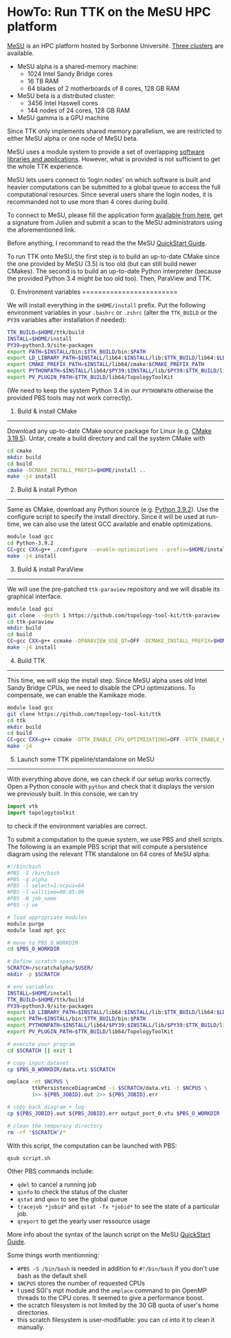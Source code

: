 HowTo: Run TTK on the MeSU HPC platform
=======================================

[MeSU](https://hpcave.upmc.fr/) is an HPC platform hosted by Sorbonne
Université. [Three
clusters](https://hpcave.upmc.fr/index.php/resources/mesu-supercomputer/)
are available.

* MeSU alpha is a shared-memory machine:
  - 1024 Intel Sandy Bridge cores
  - 16 TB RAM
  - 64 blades of 2 motherboards of 8 cores, 128 GB RAM
* MeSU beta is a distributed cluster:
  - 3456 Intel Haswell cores
  - 144 nodes of 24 cores, 128 GB RAM
* MeSU gamma is a GPU machine

Since TTK only implements shared memory parallelism, we are restricted
to either MeSU alpha or one node of MeSU beta.

MeSU uses a module system to provide a set of overlapping [software
libraries and
applications](https://hpcave.upmc.fr/index.php/usage/softwares/). However,
what is provided is not sufficient to get the whole TTK experience.

MeSU lets users connect to 'login nodes' on which software is built
and heavier computations can be submitted to a global queue to access
the full computational resources. Since several users share the login
nodes, it is recommanded not to use more than 4 cores during build.

To connect to MeSU, please fill the application form [available from
here](https://hpcave.upmc.fr/index.php/usage/open-an-account/), get a
signature from Julien and submit a scan to the MeSU administrators
using the aforementioned link.

Before anything, I recommand to read the the MeSU [QuickStart
Guide](https://hpcave.upmc.fr/index.php/usage/get-started/).

To run TTK onto MeSU, the first step is to build an up-to-date CMake
since the one provided by MeSU (3.5) is too old (but can still build
newer CMakes). The second is to build an up-to-date Python interpreter
(because the provided Python 3.4 might be too old too). Then, ParaView
and TTK.

0. Environment variables
========================

We will install everything in the `$HOME/install` prefix. Put the
following environment variables in your `.bashrc` or `.zshrc` (alter
the `TTK_BUILD` or the `PY39` variables after installation if needed):

```sh
TTK_BUILD=$HOME/ttk/build
INSTALL=$HOME/install
PY39=python3.9/site-packages
export PATH=$INSTALL/bin:$TTK_BUILD/bin:$PATH
export LD_LIBRARY_PATH=$INSTALL/lib64:$INSTALL/lib:$TTK_BUILD/lib64:$LD_LIBRARY_PATH
export CMAKE_PREFIX_PATH=$INSTALL/lib64/cmake:$CMAKE_PREFIX_PATH
export PYTHONPATH=$INSTALL/lib64/$PY39:$INSTALL/lib/$PY39:$TTK_BUILD/lib64/$PY39:/usr/lib/python3.4/site-packages
export PV_PLUGIN_PATH=$TTK_BUILD/lib64/TopologyToolKit
```

(We need to keep the system Python 3.4 in our `PYTHONPATH` otherwise
the provided PBS tools may not work correctly).

1. Build & install CMake
------------------------

Download any up-to-date CMake source package for Linux (e.g. [CMake
3.19.5](https://github.com/Kitware/CMake/releases/download/v3.19.5/cmake-3.19.5.tar.gz)). Untar,
create a build directory and call the system CMake with

```sh
cd cmake
mkdir build
cd build
cmake -DCMAKE_INSTALL_PREFIX=$HOME/install ..
make -j4 install
```

2. Build & install Python
-------------------------

Same as CMake, download any Python source (e.g. [Python
3.9.2](https://www.python.org/ftp/python/3.9.2/Python-3.9.2.tgz)). Use
the configure script to specify the install directory. Since it will
be used at run-time, we can also use the latest GCC available and
enable optimizations.

```sh
module load gcc
cd Python-3.9.2
CC=gcc CXX=g++ ./configure --enable-optimizations --prefix=$HOME/install
make -j4 install
```

3. Build & install ParaView
---------------------------

We will use the pre-patched `ttk-paraview` repository and we will
disable its graphical interface.

```sh
module load gcc
git clone --depth 1 https://github.com/topology-tool-kit/ttk-paraview
cd ttk-paraview
mkdir build
cd build
CC=gcc CXX=g++ ccmake -DPARAVIEW_USE_QT=OFF -DCMAKE_INSTALL_PREFIX=$HOME/install ..
make -j4 install
```

4. Build TTK
------------

This time, we will skip the install step. Since MeSU alpha uses old
Intel Sandy Bridge CPUs, we need to disable the CPU optimizations. To
compensate, we can enable the Kamikaze mode.

```sh
module load gcc
git clone https://github.com/topology-tool-kit/ttk
cd ttk
mkdir build
cd build
CC=gcc CXX=g++ ccmake -DTTK_ENABLE_CPU_OPTIMIZATIONS=OFF -DTTK_ENABLE_KAMIKAZE=ON ..
make -j4
```

5. Launch some TTK pipeline/standalone on MeSU
----------------------------------------------

With everything above done, we can check if our setup works
correctly. Open a Python console with `python` and check that it
displays the version we previously built. In this console, we can try

```py
import vtk
import topologytoolkit
```

to check if the environment variables are correct.

To submit a computation to the queue system, we use PBS and shell
scripts. The following is an example PBS script that will compute a
persistence diagram using the relevant TTK standalone on 64 cores of
MeSU alpha:

```sh
#!/bin/bash
#PBS -S /bin/bash
#PBS -q alpha
#PBS -l select=1:ncpus=64
#PBS -l walltime=00:05:00
#PBS -N job_name
#PBS -j oe

# load appropriate modules
module purge
module load mpt gcc

# move to PBS_O_WORKDIR
cd $PBS_O_WORKDIR

# Define scratch space
SCRATCH=/scratchalpha/$USER/
mkdir -p $SCRATCH

# env variables
INSTALL=$HOME/install
TTK_BUILD=$HOME/ttk/build
PY39=python3.9/site-packages
export LD_LIBRARY_PATH=$INSTALL/lib64:$INSTALL/lib:$TTK_BUILD/lib64:$LD_LIBARY_PATH
export PATH=$INSTALL/bin:$TTK_BUILD/bin:$PATH
export PYTHONPATH=$INSTALL/lib64/$PY39:$INSTALL/lib/$PY39:$TTK_BUILD/lib64/$PY39
export PV_PLUGIN_PATH=$TTK_BUILD/lib64/TopologyToolKit

# execute your program
cd $SCRATCH || exit 1

# copy input dataset
cp $PBS_O_WORKDIR/data.vti $SCRATCH

omplace -nt $NCPUS \
        ttkPersistenceDiagramCmd -i $SCRATCH/data.vti -t $NCPUS \
        1>> ${PBS_JOBID}.out 2>> ${PBS_JOBID}.err

# copy back diagram + log
cp ${PBS_JOBID}.out ${PBS_JOBID}.err output_port_0.vtu $PBS_O_WORKDIR || exit 1

# clean the temporary directory
rm -rf "$SCRATCH"/*
```

With this script, the computation can be launched with PBS:

```sh
qsub script.sh
```

Other PBS commands include:

* `qdel` to cancel a running job
* `qinfo` to check the status of the cluster
* `qstat` and `qmon` to see the global queue
* `tracejob *jobid*` and `qstat -fx *jobid*` to see the
  state of a particular job.
* `qreport` to get the yearly user ressource usage

More info about the syntax of the launch script on the MeSU [QuickStart
Guide](https://hpcave.upmc.fr/index.php/usage/get-started/).

Some things worth mentionning:

* `#PBS -S /bin/bash` is needed in addition to `#!/bin/bash` if you
  don't use bash as the default shell
* `$NCPUS` stores the number of requested CPUs
* I used SGI's mpt module and the `omplace` command to pin OpenMP
  threads to the CPU cores. It seemed to give a performance boost.
* the scratch filesystem is not limited by the 30 GB quota of user's
  home directories.
* this scratch filesystem is user-modifiable: you can `cd` into it to
  clean it manually.
